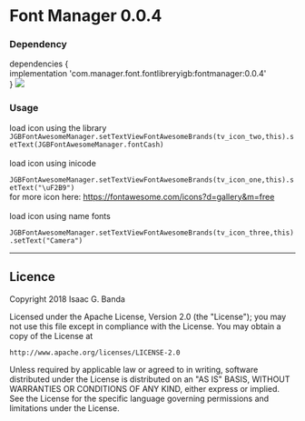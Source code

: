  # Font Manager 0.0.4

### Dependency

dependencies {<br>
 implementation 'com.manager.font.fontlibreryigb:fontmanager:0.0.4'
 <br>
}
![](https://www.dropbox.com/s/yojht1gja5y8umr/Screenshot_20180729-140250.png?dl=0)

### Usage
 load icon using the library
` JGBFontAwesomeManager.setTextViewFontAwesomeBrands(tv_icon_two,this).setText(JGBFontAwesomeManager.fontCash)`
 <br> <br>
 load icon using inicode <br>
` JGBFontAwesomeManager.setTextViewFontAwesomeBrands(tv_icon_one,this).setText("\uF2B9")`
 <br>for more icon here: https://fontawesome.com/icons?d=gallery&m=free
 <br> <br>
  load icon using name fonts<br>
` JGBFontAwesomeManager.setTextViewFontAwesomeBrands(tv_icon_three,this).setText("Camera")`
***


## Licence

Copyright 2018 Isaac G. Banda

Licensed under the Apache License, Version 2.0 (the "License");
you may not use this file except in compliance with the License.
You may obtain a copy of the License at

    http://www.apache.org/licenses/LICENSE-2.0

Unless required by applicable law or agreed to in writing, software
distributed under the License is distributed on an "AS IS" BASIS,
WITHOUT WARRANTIES OR CONDITIONS OF ANY KIND, either express or implied.
See the License for the specific language governing permissions and
limitations under the License.
